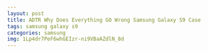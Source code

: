 ```yaml
---
layout: post
title: ADTR Why Does Everything GO Wrong Samsung Galaxy S9 Case
tags: samsung galaxy s9
categories: samsung
img: 1Lp4dr7PeF6whGEIzr-ni9VBaAZdlN_8d
---
```

